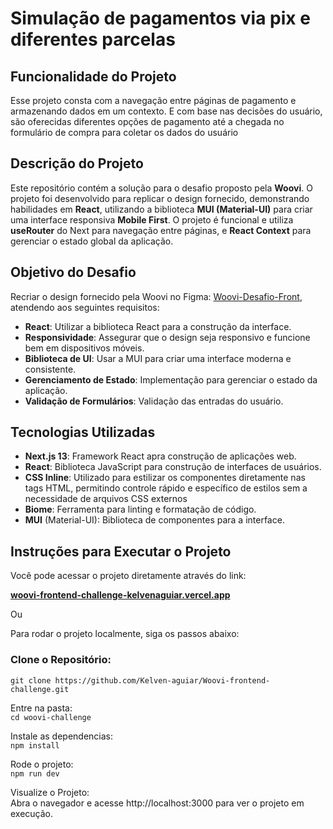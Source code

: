 # Simulação de pagamentos via pix e diferentes parcelas

## Funcionalidade do Projeto
Esse projeto consta com a navegação entre páginas de pagamento e armazenando dados em um contexto. E com base nas decisões do usuário, são oferecidas diferentes opções de pagamento até a chegada no formulário de compra para coletar os dados do usuário

## Descrição do Projeto
Este repositório contém a solução para o desafio proposto pela **Woovi**. O projeto foi desenvolvido para replicar o design fornecido, demonstrando habilidades em **React**, utilizando a biblioteca **MUI (Material-UI)** para criar uma interface responsiva **Mobile First**. O projeto é funcional e utiliza **useRouter** do Next para navegação entre páginas, e **React Context** para gerenciar o estado global da aplicação.

## Objetivo do Desafio
Recriar o design fornecido pela Woovi no Figma: [Woovi-Desafio-Front](https://www.figma.com/design/hv1LgD7oNrtlmfWgKBG6PF/Woovi-Desafio-Front?node-id=0-1&t=E3GdukMimd3q91j2-0), atendendo aos seguintes requisitos:

- **React**: Utilizar a biblioteca React para a construção da interface.
- **Responsividade**: Assegurar que o design seja responsivo e funcione bem em dispositivos móveis.
- **Biblioteca de UI**: Usar a MUI para criar uma interface moderna e consistente.
- **Gerenciamento de Estado**: Implementação para gerenciar o estado da aplicação.
- **Validação de Formulários**: Validação das entradas do usuário.

## Tecnologias Utilizadas
- **Next.js 13**:  Framework React apra construção de aplicações web.
- **React**:  Biblioteca JavaScript para construção de interfaces de usuários.
- **CSS Inline**:  Utilizado para estilizar os componentes diretamente nas tags HTML, permitindo controle rápido e específico de estilos sem a necessidade de arquivos CSS externos
- **Biome**: Ferramenta para linting e formatação de código.
- **MUI** (Material-UI): Biblioteca de componentes para a interface.



## Instruções para Executar o Projeto

Você pode acessar o projeto diretamente através do link:  

**[woovi-frontend-challenge-kelvenaguiar.vercel.app](https://woovi-frontend-challenge-kelvenaguiar.vercel.app)**

Ou

Para rodar o projeto localmente, siga os passos abaixo:

### Clone o Repositório:

`git clone https://github.com/Kelven-aguiar/Woovi-frontend-challenge.git` 

Entre na pasta:  
`cd woovi-challenge`  

Instale as dependencias:  
`npm install`  

Rode o projeto:  
`npm run dev`

Visualize o Projeto:  
Abra o navegador e acesse http://localhost:3000 para ver o projeto em execução.
